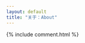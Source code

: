 ```yaml
---
layout: default
title: "关于：About"
---
```


<!-- Blog Comments -->
<div class="media">
  {% include comment.html %} 
</div>
